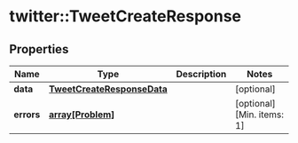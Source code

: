 # twitter::TweetCreateResponse


## Properties
Name | Type | Description | Notes
------------ | ------------- | ------------- | -------------
**data** | [**TweetCreateResponseData**](TweetCreateResponse_data.md) |  | [optional] 
**errors** | [**array[Problem]**](Problem.md) |  | [optional] [Min. items: 1] 


